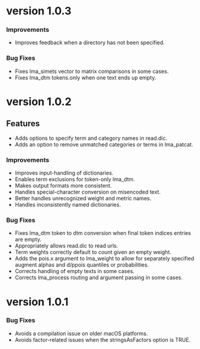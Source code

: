 # version 1.0.3

### Improvements
* Improves feedback when a directory has not been specified.

### Bug Fixes
* Fixes lma_simets vector to matrix comparisons in some cases.
* Fixes lma_dtm tokens.only when one text ends up empty.

# version 1.0.2

## Features
* Adds options to specify term and category names in read.dic.
* Adds an option to remove unmatched categories or terms in lma_patcat.

### Improvements
* Improves input-handling of dictionaries.
* Enables term exclusions for token-only lma_dtm.
* Makes output formats more consistent.
* Handles special-character conversion on misencoded text.
* Better handles unrecognized weight and metric names.
* Handles inconsistently named dictionaries.

### Bug Fixes
* Fixes lma_dtm token to dtm conversion when final token indices entries are empty.
* Appropriately allows read.dic to read urls.
* Term weights correctly default to count given an empty weight.
* Adds the pois.x argument to lma_weight to allow for separately specified augment alphas
  and d/ppois quantiles or probabilities.
* Corrects handling of empty texts in some cases.
* Corrects lma_process routing and argument passing in some cases.

# version 1.0.1

### Bug Fixes
* Avoids a compilation issue on older macOS platforms.
* Avoids factor-related issues when the stringsAsFactors option is TRUE.
